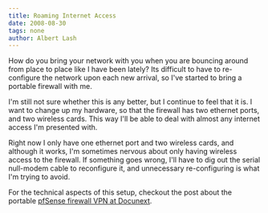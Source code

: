 ```yaml
---
title: Roaming Internet Access
date: 2008-08-30
tags: none
author: Albert Lash
---
```

How do you bring your network with you when you are bouncing around from place to place like I have been lately? Its difficult to have to re-configure the network upon each new arrival, so I've started to bring a portable firewall with me.

I'm still not sure whether this is any better, but I continue to feel that it is. I want to change up my hardware, so that the firewall has two ethernet ports, and two wireless cards. This way I'll be able to deal with almost any internet access I'm presented with.

Right now I only have one ethernet port and two wireless cards, and although it works, I'm sometimes nervous about only having wireless access to the firewall. If something goes wrong, I'll have to dig out the serial null-modem cable to reconfigure it, and unnecessary re-configuring is what I'm trying to avoid.

For the technical aspects of this setup, checkout the post about the portable <a href="http://www.docunext.com/blog/2008/08/21/bringing-my-pfsense-firewall-along/">pfSense firewall VPN at Docunext</a>.

